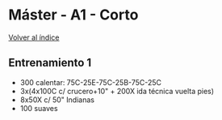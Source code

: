 # Máster - A1 - Corto


[Volver al índice](README.md)

## Entrenamiento 1

* 300 calentar: 75C-25E-75C-25B-75C-25C
* 3x(4x100C c/ crucero+10" + 200X ida técnica vuelta pies)
* 8x50X c/ 50" Indianas
* 100 suaves